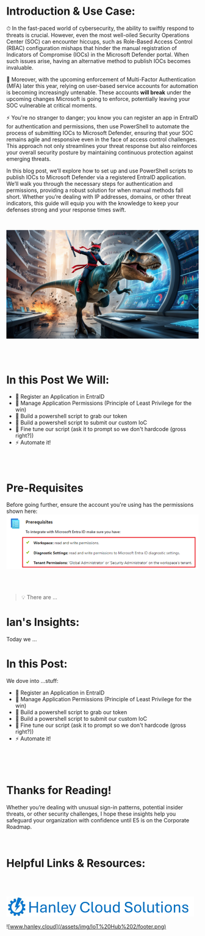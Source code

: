 # Introduction & Use Case:
&#9201; In the fast-paced world of cybersecurity, the ability to swiftly respond to threats is crucial. However, even the most well-oiled Security Operations Center (SOC) can encounter hiccups, such as Role-Based Access Control (RBAC) configuration mishaps that hinder the manual registration of Indicators of Compromise (IOCs) in the Microsoft Defender portal. When such issues arise, having an alternative method to publish IOCs becomes invaluable.

&#128272; Moreover, with the upcoming enforcement of Multi-Factor Authentication (MFA) later this year, relying on user-based service accounts for automation is becoming increasingly untenable. These accounts **will break** under the upcoming changes Microsoft is going to enforce, potentially leaving your SOC vulnerable at critical moments. 

&#x26A1; You're no stranger to danger; you know you can register an app in EntraID for authentication and permissions, then use PowerShell to automate the process of submitting IOCs to Microsoft Defender, ensuring that your SOC remains agile and responsive even in the face of access control challenges. This approach not only streamlines your threat response but also reinforces your overall security posture by maintaining continuous protection against emerging threats.

In this blog post, we’ll explore how to set up and use PowerShell scripts to publish IOCs to Microsoft Defender via a registered EntraID application. We’ll walk you through the necessary steps for authentication and permissions, providing a robust solution for when manual methods fall short. Whether you’re dealing with IP addresses, domains, or other threat indicators, this guide will equip you with the knowledge to keep your defenses strong and your response times swift.


<br/>

![](/assets/img/Logic%20Apps%20&%20Automation/T-Rex_Cat0.jpg)

<br/>
<br/>

# In this Post We Will:

- &#128268;
 Register an Application in EntraID
- &#128272; Manage Application Permissions (Principle of Least Privilege for the win)
- &#128297; Build a powershell script to grab our token
- &#128295; Build a powershell script to submit our custom IoC
- &#128296; Fine tune our script (ask it to prompt so we don't hardcode (gross right?))
- &#x26A1; Automate it!



<br/>
<br/>

# Pre-Requisites

Before going further, ensure the account you're using has the permissions shown here: 
![](/assets/img/Logic%20Apps%20&%20Automation/EntraID_Connector_PreReqs.png)

<br/>
<br/>


>&#128161; There are ...

# Ian's Insights:

Today we ...

# In this Post:
We dove into ...stuff:

- &#128268;
 Register an Application in EntraID
- &#128272; Manage Application Permissions (Principle of Least Privilege for the win)
- &#128297; Build a powershell script to grab our token
- &#128295; Build a powershell script to submit our custom IoC
- &#128296; Fine tune our script (ask it to prompt so we don't hardcode (gross right?))
- &#x26A1; Automate it!


<br/>


<br/>
<br/>

# Thanks for Reading!
 Whether you’re dealing with unusual sign-in patterns, potential insider threats, or other security challenges, I hope these insights help you safeguard your organization with confidence until E5 is on the Corporate Roadmap. 

 <br/>

# Helpful Links & Resources: 

<br/>




<br/>
<br/>

<a href="https://hanleycloudsolutions.com">
    <img src="/assets/img/footer.png">
</a>

![www.hanley.cloud](/assets/img/IoT%20Hub%202/footer.png)
